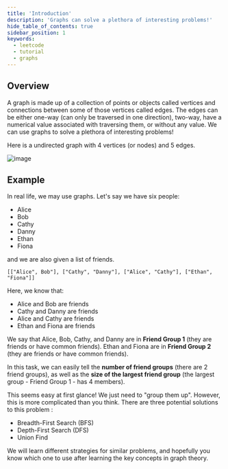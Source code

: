 ```yaml
---
title: 'Introduction'
description: 'Graphs can solve a plethora of interesting problems!'
hide_table_of_contents: true
sidebar_position: 1
keywords:
  - leetcode
  - tutorial
  - graphs
---
```


<TutorialCredits authors="@heiheihang, @wkw"/>

## Overview

A graph is made up of a collection of points or objects called vertices and connections between some of those vertices called edges. The edges can be either one-way (can only be traversed in one direction), two-way, have a numerical value associated with traversing them, or without any value. We can use graphs to solve a plethora of interesting problems!

Here is a undirected graph with 4 vertices (or nodes) and 5 edges.

![image](https://assets.leetcode.com/uploads/2020/10/21/bi2.jpg)

## Example

In real life, we may use graphs. Let's say we have six people:

- Alice
- Bob
- Cathy
- Danny
- Ethan
- Fiona

and we are also given a list of friends.

```
[["Alice", Bob"], ["Cathy", "Danny"], ["Alice", "Cathy"], ["Ethan", "Fiona"]]
```

Here, we know that:

- Alice and Bob are friends
- Cathy and Danny are friends
- Alice and Cathy are friends
- Ethan and Fiona are friends

We say that Alice, Bob, Cathy, and Danny are in **Friend Group 1** (they are friends or have common friends). Ethan and Fiona are in **Friend Group 2** (they are friends or have common friends).

In this task, we can easily tell the **number of friend groups** (there are 2 friend groups), as well as the **size of the largest friend group** (the largest group - Friend Group 1 - has 4 members).

This seems easy at first glance! We just need to "group them up". However, this is more complicated than you think. There are three potential solutions to this problem :

- Breadth-First Search (BFS)
- Depth-First Search (DFS)
- Union Find

We will learn different strategies for similar problems, and hopefully you know which one to use after learning the key concepts in graph theory.
